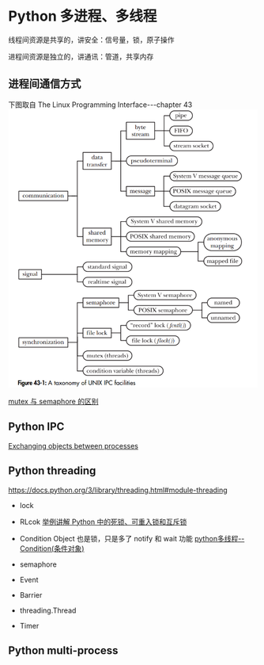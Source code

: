 # Python 多进程、多线程
线程间资源是共享的，讲安全：信号量，锁，原子操作

进程间资源是独立的，讲通讯：管道，共享内存

## 进程间通信方式
下图取自 The Linux Programming Interface---chapter 43
![Inter-Process Communication, IPC](./__images/IPC.PNG)


[mutex 与 semaphore 的区别](https://blog.csdn.net/panzhenjie/article/details/10083035)




## Python IPC

[Exchanging objects between processes](https://docs.python.org/3/library/multiprocessing.html#exchanging-objects-between-processes)

## Python threading
https://docs.python.org/3/library/threading.html#module-threading

- lock
- RLcok
[举例讲解 Python 中的死锁、可重入锁和互斥锁](http://python.jobbole.com/82723/)
- Condition Object
也是锁，只是多了 notify 和 wait 功能
[python多线程--Condition(条件对象)](https://www.cnblogs.com/thunderLL/archive/2018/10/23/9838984.html)
- semaphore


- Event
- Barrier

- threading.Thread
- Timer

## Python multi-process
